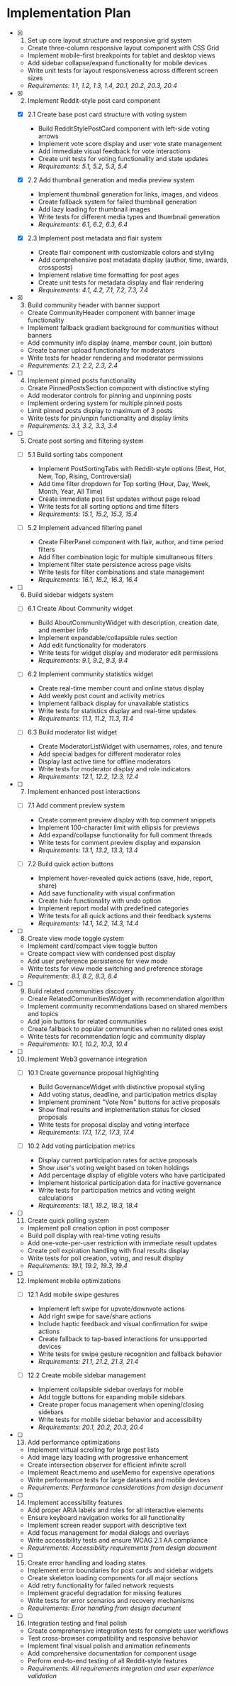 # Implementation Plan

- [x] 1. Set up core layout structure and responsive grid system




  - Create three-column responsive layout component with CSS Grid
  - Implement mobile-first breakpoints for tablet and desktop views
  - Add sidebar collapse/expand functionality for mobile devices
  - Write unit tests for layout responsiveness across different screen sizes
  - _Requirements: 1.1, 1.2, 1.3, 1.4, 20.1, 20.2, 20.3, 20.4_

- [x] 2. Implement Reddit-style post card component








  - [x] 2.1 Create base post card structure with voting system


    - Build RedditStylePostCard component with left-side voting arrows
    - Implement vote score display and user vote state management
    - Add immediate visual feedback for vote interactions
    - Create unit tests for voting functionality and state updates
    - _Requirements: 5.1, 5.2, 5.3, 5.4_

  - [x] 2.2 Add thumbnail generation and media preview system


    - Implement thumbnail generation for links, images, and videos
    - Create fallback system for failed thumbnail generation
    - Add lazy loading for thumbnail images
    - Write tests for different media types and thumbnail generation
    - _Requirements: 6.1, 6.2, 6.3, 6.4_

  - [x] 2.3 Implement post metadata and flair system


    - Create flair component with customizable colors and styling
    - Add comprehensive post metadata display (author, time, awards, crossposts)
    - Implement relative time formatting for post ages
    - Create unit tests for metadata display and flair rendering
    - _Requirements: 4.1, 4.2, 7.1, 7.2, 7.3, 7.4_

- [x] 3. Build community header with banner support






  - Create CommunityHeader component with banner image functionality
  - Implement fallback gradient background for communities without banners
  - Add community info display (name, member count, join button)
  - Create banner upload functionality for moderators
  - Write tests for header rendering and moderator permissions
  - _Requirements: 2.1, 2.2, 2.3, 2.4_

- [ ] 4. Implement pinned posts functionality
  - Create PinnedPostsSection component with distinctive styling
  - Add moderator controls for pinning and unpinning posts
  - Implement ordering system for multiple pinned posts
  - Limit pinned posts display to maximum of 3 posts
  - Write tests for pin/unpin functionality and display limits
  - _Requirements: 3.1, 3.2, 3.3, 3.4_

- [ ] 5. Create post sorting and filtering system
  - [ ] 5.1 Build sorting tabs component
    - Implement PostSortingTabs with Reddit-style options (Best, Hot, New, Top, Rising, Controversial)
    - Add time filter dropdown for Top sorting (Hour, Day, Week, Month, Year, All Time)
    - Create immediate post list updates without page reload
    - Write tests for all sorting options and time filters
    - _Requirements: 15.1, 15.2, 15.3, 15.4_

  - [ ] 5.2 Implement advanced filtering panel
    - Create FilterPanel component with flair, author, and time period filters
    - Add filter combination logic for multiple simultaneous filters
    - Implement filter state persistence across page visits
    - Write tests for filter combinations and state management
    - _Requirements: 16.1, 16.2, 16.3, 16.4_

- [ ] 6. Build sidebar widgets system
  - [ ] 6.1 Create About Community widget
    - Build AboutCommunityWidget with description, creation date, and member info
    - Implement expandable/collapsible rules section
    - Add edit functionality for moderators
    - Write tests for widget display and moderator edit permissions
    - _Requirements: 9.1, 9.2, 9.3, 9.4_

  - [ ] 6.2 Implement community statistics widget
    - Create real-time member count and online status display
    - Add weekly post count and activity metrics
    - Implement fallback display for unavailable statistics
    - Write tests for statistics display and real-time updates
    - _Requirements: 11.1, 11.2, 11.3, 11.4_

  - [ ] 6.3 Build moderator list widget
    - Create ModeratorListWidget with usernames, roles, and tenure
    - Add special badges for different moderator roles
    - Display last active time for offline moderators
    - Write tests for moderator display and role indicators
    - _Requirements: 12.1, 12.2, 12.3, 12.4_

- [ ] 7. Implement enhanced post interactions
  - [ ] 7.1 Add comment preview system
    - Create comment preview display with top comment snippets
    - Implement 100-character limit with ellipsis for previews
    - Add expand/collapse functionality for full comment threads
    - Write tests for comment preview display and expansion
    - _Requirements: 13.1, 13.2, 13.3, 13.4_

  - [ ] 7.2 Build quick action buttons
    - Implement hover-revealed quick actions (save, hide, report, share)
    - Add save functionality with visual confirmation
    - Create hide functionality with undo option
    - Implement report modal with predefined categories
    - Write tests for all quick actions and their feedback systems
    - _Requirements: 14.1, 14.2, 14.3, 14.4_

- [ ] 8. Create view mode toggle system
  - Implement card/compact view toggle button
  - Create compact view with condensed post display
  - Add user preference persistence for view mode
  - Write tests for view mode switching and preference storage
  - _Requirements: 8.1, 8.2, 8.3, 8.4_

- [ ] 9. Build related communities discovery
  - Create RelatedCommunitiesWidget with recommendation algorithm
  - Implement community recommendations based on shared members and topics
  - Add join buttons for related communities
  - Create fallback to popular communities when no related ones exist
  - Write tests for recommendation logic and community display
  - _Requirements: 10.1, 10.2, 10.3, 10.4_

- [ ] 10. Implement Web3 governance integration
  - [ ] 10.1 Create governance proposal highlighting
    - Build GovernanceWidget with distinctive proposal styling
    - Add voting status, deadline, and participation metrics display
    - Implement prominent "Vote Now" buttons for active proposals
    - Show final results and implementation status for closed proposals
    - Write tests for proposal display and voting interface
    - _Requirements: 17.1, 17.2, 17.3, 17.4_

  - [ ] 10.2 Add voting participation metrics
    - Display current participation rates for active proposals
    - Show user's voting weight based on token holdings
    - Add percentage display of eligible voters who have participated
    - Implement historical participation data for inactive governance
    - Write tests for participation metrics and voting weight calculations
    - _Requirements: 18.1, 18.2, 18.3, 18.4_

- [ ] 11. Create quick polling system
  - Implement poll creation option in post composer
  - Build poll display with real-time voting results
  - Add one-vote-per-user restriction with immediate result updates
  - Create poll expiration handling with final results display
  - Write tests for poll creation, voting, and result display
  - _Requirements: 19.1, 19.2, 19.3, 19.4_

- [ ] 12. Implement mobile optimizations
  - [ ] 12.1 Add mobile swipe gestures
    - Implement left swipe for upvote/downvote actions
    - Add right swipe for save/share actions
    - Include haptic feedback and visual confirmation for swipe actions
    - Create fallback to tap-based interactions for unsupported devices
    - Write tests for swipe gesture recognition and fallback behavior
    - _Requirements: 21.1, 21.2, 21.3, 21.4_

  - [ ] 12.2 Create mobile sidebar management
    - Implement collapsible sidebar overlays for mobile
    - Add toggle buttons for expanding mobile sidebars
    - Create proper focus management when opening/closing sidebars
    - Write tests for mobile sidebar behavior and accessibility
    - _Requirements: 20.1, 20.2, 20.3, 20.4_

- [ ] 13. Add performance optimizations
  - Implement virtual scrolling for large post lists
  - Add image lazy loading with progressive enhancement
  - Create intersection observer for efficient infinite scroll
  - Implement React.memo and useMemo for expensive operations
  - Write performance tests for large datasets and mobile devices
  - _Requirements: Performance considerations from design document_

- [ ] 14. Implement accessibility features
  - Add proper ARIA labels and roles for all interactive elements
  - Ensure keyboard navigation works for all functionality
  - Implement screen reader support with descriptive text
  - Add focus management for modal dialogs and overlays
  - Write accessibility tests and ensure WCAG 2.1 AA compliance
  - _Requirements: Accessibility requirements from design document_

- [ ] 15. Create error handling and loading states
  - Implement error boundaries for post cards and sidebar widgets
  - Create skeleton loading components for all major sections
  - Add retry functionality for failed network requests
  - Implement graceful degradation for missing features
  - Write tests for error scenarios and recovery mechanisms
  - _Requirements: Error handling from design document_

- [ ] 16. Integration testing and final polish
  - Create comprehensive integration tests for complete user workflows
  - Test cross-browser compatibility and responsive behavior
  - Implement final visual polish and animation refinements
  - Add comprehensive documentation for component usage
  - Perform end-to-end testing of all Reddit-style features
  - _Requirements: All requirements integration and user experience validation_